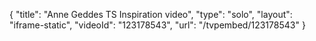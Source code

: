 {
    "title": "Anne Geddes TS Inspiration video",
    "type": "solo",
    "layout": "iframe-static",
    "videoId": "123178543",
    "url": "\/tvpembed\/123178543"
}